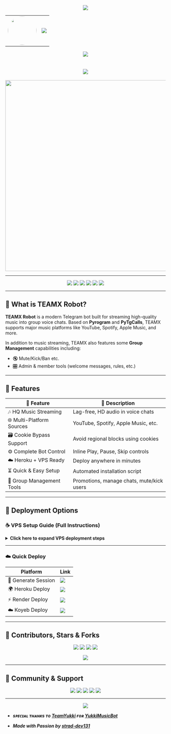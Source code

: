 <!-- ✨ Animated Header (Top) -->
<p align="center">
  <img src="https://user-images.githubusercontent.com/73097560/115834477-dbab4500-a447-11eb-908a-139a6edaec5c.gif" />
</p>

<!-- 👤 Avatar + Typing Banner -->
<div align="center">
  <table>
    <tr>
      <td align="center">
        <img src="https://files.catbox.moe/r2ga8f.jpg" width="90px" style="border-radius: 50%;" />
      </td>
      <td>
        <img src="https://readme-typing-svg.herokuapp.com?color=00BFFF&width=600&lines=Hey+There,+This+is+TeamX+Coder+%F0%9F%A5%80+%E2%9D%97%EF%B8%8F" />
      </td>
    </tr>
  </table>
</div>

<!-- 👁 Visitor Counter -->
<p align="center">
  <img src="https://komarev.com/ghpvc/?username=strad-dev131&style=flat-square" />
</p>

<h1 align="center">
  <img src="https://readme-typing-svg.herokuapp.com?color=FF69B4&width=500&lines=Welcome+to+TEAMX+%F0%9F%8E%B6+The+Robot;Your+Ultimate+Telegram+Music+Bot" />
</h1>

<p align="center">
  <a href="https://t.me/TeamXcoder">
    <img src="https://files.catbox.moe/v0h9w3.jpg" width="600">
  </a>
</p>

---

<!-- 🛠 Stylish Badge Layout -->
<p align="center">
  <a href="https://t.me/TEAMXXRobot"><img src="https://img.shields.io/badge/Try%20Bot-@TomXmusicbot-blue?style=for-the-badge&logo=telegram" /></a>
  <a href="https://t.me/TeamsXchat"><img src="https://img.shields.io/badge/Join%20Group-@TeamsXchat-orange?style=for-the-badge&logo=telegram" /></a>
  <a href="https://t.me/TeamXUpdate"><img src="https://img.shields.io/badge/Updates%20Channel-@TeamXUpdate-purple?style=for-the-badge&logo=telegram" /></a>
  <a href="https://t.me/TeamXcoder"><img src="https://img.shields.io/badge/Owner-@TeamXcoder-red?style=for-the-badge&logo=telegram" /></a>
  <a href="mailto:stradiogamer@gmail.com"><img src="https://img.shields.io/badge/Email-Contact-grey?style=for-the-badge&logo=gmail" /></a>
  <a href="https://instagram.com/elite.sid"><img src="https://img.shields.io/badge/Instagram-Follow-red?style=for-the-badge&logo=instagram" /></a>
</p>

---

## 🌟 What is TEAMX Robot?

**TEAMX Robot** is a modern Telegram bot built for streaming high-quality music into group voice chats. Based on **Pyrogram** and **PyTgCalls**, TEAMX supports major music platforms like YouTube, Spotify, Apple Music, and more.

In addition to music streaming, TEAMX also features some **Group Management** capabilities including:
- 🔇 Mute/Kick/Ban etc.
- 🎛 Admin & member tools (welcome messages, rules, etc.)

---
## 🚀 Features

| 🌟 Feature              | 🔎 Description                        |
|-------------------------|----------------------------------------|
| 🎶 HQ Music Streaming     | Lag-free, HD audio in voice chats          |
| 🌐 Multi-Platform Sources | YouTube, Spotify, Apple Music, etc.       |
| 🗃 Cookie Bypass Support  | Avoid regional blocks using cookies        |
| ⚙️ Complete Bot Control     | Inline Play, Pause, Skip controls          |
| ☁️ Heroku + VPS Ready        | Deploy anywhere in minutes                 |
| ⏳ Quick & Easy Setup        | Automated installation script              |
| 👮 Group Management Tools | Promotions, manage chats, mute/kick users     |

---

## 🔐 Deployment Options

### ☕ VPS Setup Guide (Full Instructions)
<details>
<summary><b>Click here to expand VPS deployment steps</b></summary>

```bash
# Step 1 - Install dependencies
sudo apt update && sudo apt install git curl python3-pip ffmpeg -y

# Step 2 - Install Node.js
curl https://raw.githubusercontent.com/creationix/nvm/master/install.sh | bash
source ~/.bashrc
nvm install node

# Step 3 - Clone TEAMX Repo
git clone https://github.com/strad-dev131/TeamXmusic3.0
cd TeamXmusic3.0

# Step 4 - Install Python packages
pip3 install -U -r requirements.txt

# Step 5 - Optional tmux for background run
sudo apt install tmux -y

# Step 6 - Run Setup(Fill in environment variables when prompted)
sudo bash setup

# Step 7 - Start Music Bot
tmux new -s tune
sudo bash start

# Developer Extras
. tmux kill-session -t TEAMX    # Stop Bot Session
. tmux attach-session -t TEAMX  # Attach to Running Bot Session
. rm -rf TEAMXXMusic            # Full Uninstall
. Ctrl+B, release, then press D   # Detach from tmux

```

</details>

---


### ☁️ Quick Deploy

| Platform            | Link                                                                 |
|---------------------|----------------------------------------------------------------------|
| 🔑 Generate Session | <a href="https://t.me/SessionStringZBot"><img src="https://img.shields.io/badge/Session%20-Generator-orange?style=for-the-badge&logo=heroku" /></a> |
| 🌍 Heroku Deploy     | <a href="http://dashboard.heroku.com/new?template=github.com/strad-dev131/TeamXmusic3.0"><img src="https://img.shields.io/badge/Deploy%20to-Heroku-purple?style=for-the-badge&logo=heroku" /></a> |
| ⚡ Render Deploy     | <a href="https://render.com/deploy?repo=github.com/strad-dev131/TeamXmusic3.0"><img src="https://img.shields.io/badge/Deploy%20to-Render-blue?style=for-the-badge&logo=render" /></a> |
| ☁️ Koyeb Deploy      | <a href="https://app.koyeb.com/deploy?type=git&repository=github.com/strad-dev131/TeamXmusic3.0"><img src="https://img.shields.io/badge/Deploy%20to-Koyeb-green?style=for-the-badge&logo=koyeb" /></a> |

---



## 👥 Contributors, Stars & Forks

<p align="center">
  <img src="https://img.shields.io/github/contributors/strad-dev131/TeamXmusic3.0?style=for-the-badge" />
  <img src="https://img.shields.io/github/stars/strad-dev131/TeamXmusic3.0?style=for-the-badge" />
  <img src="https://img.shields.io/github/forks/strad-dev131/TeamXmusic3.0?style=for-the-badge" />
  <img src="https://img.shields.io/github/issues/strad-dev131/TeamXmusic3.0?style=for-the-badge" />
</p>

<p align="center">
  <a href="https://github.com/strad-dev131/TeamXmusic3.0/graphs/contributors">
    <img src="https://contrib.rocks/image?repo=strad-dev131/TeamXmusic3.0" />
  </a>
</p>

---

## 💬 Community & Support

<p align="center">
  <a href="https://t.me/TeamsXchat"><img src="https://img.shields.io/badge/Support%20Group-Join-orange?style=for-the-badge&logo=telegram" /></a>
  <a href="https://t.me/TeamXUpdate"><img src="https://img.shields.io/badge/Channel-Updates-purple?style=for-the-badge&logo=telegram" /></a>
  <a href="https://t.me/TeamXcoder"><img src="https://img.shields.io/badge/Owner-Message-red?style=for-the-badge&logo=telegram" /></a>
  <a href="https://instagram.com/elite.sid"><img src="https://img.shields.io/badge/Instagram-Follow-pink?style=for-the-badge&logo=instagram" /></a>
  <a href="mailto:stradiogamer@gmail.com"><img src="https://img.shields.io/badge/Email-Contact-grey?style=for-the-badge&logo=gmail" /></a>
</p>

---

<p align="center">
  <img src="https://user-images.githubusercontent.com/73097560/115834477-dbab4500-a447-11eb-908a-139a6edaec5c.gif">
</p>

- <b> _sᴩᴇᴄɪᴀʟ ᴛʜᴀɴᴋs ᴛᴏ [TeamYukki](https://github.com/TeamYukki) ғᴏʀ [YukkiMusicBot](https://github.com/TeamYukki/YukkiMusicBot)_ </b>


- <b> _Made with Passion by [strad-dev131](https://github.com/strad-dev131)_ </b>
